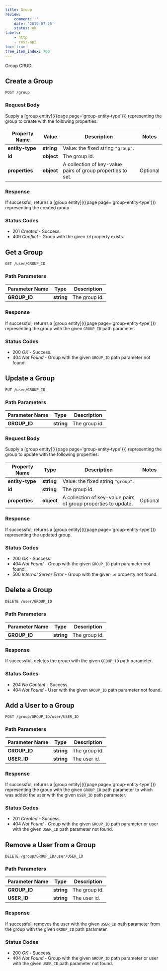 ```yaml
---
title: Group
review:
    comment: ''
    date: '2019-07-25'
    status: ok
labels:
    - http
    - rest-api
toc: true
tree_item_index: 700
---
```


Group CRUD.

## Create a Group

```
POST /group
```

### Request Body

Supply a [group entity]({{page page='group-entity-type'}}) representing the group to create with the following properties:

| Property Name   | Value      | Description                                                 | Notes    |
| --------------- | ---------- | ----------------------------------------------------------- | -------- |
| **entity-type** | **string** | Value: the fixed string `"group"`.                          |          |
| **id**          | **object** | The group id.                                               |          |
| **properties**  | **object** | A collection of key-value pairs of group properties to set. | Optional |

### Response

If successful, returns a [group entity]({{page page='group-entity-type'}}) representing the created group.

### Status Codes

- 201 *Created* - Success.
- 409 *Conflict* - Group with the given `id` property exists.

## Get a Group

```
GET /user/GROUP_ID
```

### Path Parameters

| Parameter Name | Type       | Description   |
| -------------- | ---------- | ------------- |
| **GROUP_ID**   | **string** | The group id. |

### Response

If successful, returns a [group entity]({{page page='group-entity-type'}}) representing the group with the given `GROUP_ID` path parameter.

### Status Codes

- 200 *OK* - Success.
- 404 *Not Found* - Group with the given `GROUP_ID` path parameter not found.

## Update a Group

```
PUT /user/GROUP_ID
```

### Path Parameters

| Parameter Name | Type       | Description   |
| -------------- | ---------- | ------------- |
| **GROUP_ID**   | **string** | The group id. |

### Request Body

Supply a [group entity]({{page page='group-entity-type'}}) representing the group to update with the following properties:

| Property Name   | Type       | Description                                                    | Notes    |
| --------------- | ---------- | -------------------------------------------------------------- | -------- |
| **entity-type** | **string** | Value: the fixed string `"group"`.                             |          |
| **id**          | **string** | The group id.                                                  |          |
| **properties**  | **object** | A collection of key-value pairs of group properties to update. | Optional |

### Response

If successful, returns a [group entity]({{page page='group-entity-type'}}) representing the updated group.

### Status Codes

- 200 *OK* - Success.
- 404 *Not Found* - Group with the given `GROUP_ID` path parameter not found.
- 500 *Internal Server Error* - Group with the given `id` property not found.

## Delete a Group

```
DELETE /user/GROUP_ID
```

### Path Parameters

| Parameter Name | Type       | Description   |
| -------------- | ---------- | ------------- |
| **GROUP_ID**   | **string** | The group id. |

### Response

If successful, deletes the group with the given `GROUP_ID` path parameter.

### Status Codes

- 204 *No Content* - Success.
- 404 *Not Found* - User with the given `GROUP_ID` path parameter not found.

## Add a User to a Group

```
POST /group/GROUP_ID/user/USER_ID
```

### Path Parameters

| Parameter Name | Type       | Description   |
| -------------- | ---------- | ------------- |
| **GROUP_ID**   | **string** | The group id. |
| **USER_ID**    | **string** | The user id.  |

### Response

If successful, returns a [group entity]({{page page='group-entity-type'}}) representing the group with the given `GROUP_ID` path parameter to which was added the user with the given `USER_ID` path parameter.

### Status Codes

- 201 *Created* - Success.
- 404 *Not Found* - Group with the given `GROUP_ID` path parameter or user with the given `USER_ID` path parameter not found.

## Remove a User from a Group

```
DELETE /group/GROUP_ID/user/USER_ID
```

### Path Parameters

| Parameter Name | Type       | Description   |
| -------------- | ---------- | ------------- |
| **GROUP_ID**   | **string** | The group id. |
| **USER_ID**    | **string** | The user id.  |

### Response

If successful, removes the user with the given `USER_ID` path parameter from the group with the given `GROUP_ID` path parameter.

### Status Codes

- 200 *OK* - Success.
- 404 *Not Found* - Group with the given `GROUP_ID` path parameter or user with the given `USER_ID` path parameter not found.
